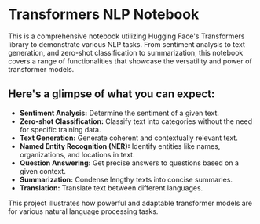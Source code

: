 # Transformers NLP Notebook

This is a comprehensive notebook utilizing Hugging Face's Transformers library to demonstrate various NLP tasks. From sentiment analysis to text generation, and zero-shot classification to summarization, this notebook covers a range of functionalities that showcase the versatility and power of transformer models.

## Here's a glimpse of what you can expect:

- **Sentiment Analysis:** Determine the sentiment of a given text.
- **Zero-shot Classification:** Classify text into categories without the need for specific training data.
- **Text Generation:** Generate coherent and contextually relevant text.
- **Named Entity Recognition (NER):** Identify entities like names, organizations, and locations in text.
- **Question Answering:** Get precise answers to questions based on a given context.
- **Summarization:** Condense lengthy texts into concise summaries.
- **Translation:** Translate text between different languages.

This project illustrates how powerful and adaptable transformer models are for various natural language processing tasks.
